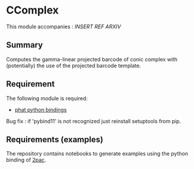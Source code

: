 # CComplex
This module accompanies : _INSERT REF ARXIV_ 

## Summary
Computes the gamma-linear projected barcode of conic complex with (potentially) the use of the projected barcode template.

## Requirement
The following module is required:
- [phat python bindings](https://github.com/xoltar/phat)

Bug fix : if 'pybind11' is not recognized just reinstall setuptools from pip.

## Requirements (examples)
The repository contains notebooks to generate examples using the python binding of [2pac](https://gitlab.com/flenzen/2pac).

